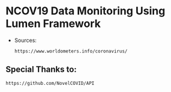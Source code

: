 # NCOV19 Data Monitoring Using Lumen Framework

* Sources: 
    ```
    https://www.worldometers.info/coronavirus/
    ```

## Special Thanks to: 
    https://github.com/NovelCOVID/API
